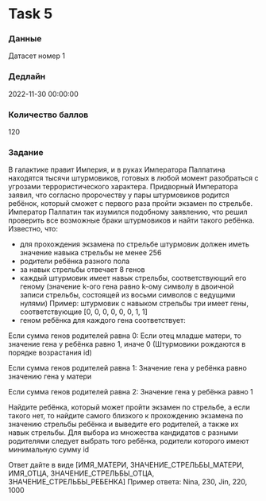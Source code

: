 # Task 5

### Данные 
Датасет номер 1

### Дедлайн 
2022-11-30 00:00:00

### Количество баллов

120

### Задание 

В галактике правит Империя, и в руках Императора Палпатина находятся тысячи штурмовиков, готовых в любой момент разобраться с угрозами террористического характера. Придворный Императора заявил, что согласно пророчеству у пары штурмовиков родится ребёнок, который сможет с первого раза пройти экзамен по стрельбе. Император Палпатин так изумился подобному заявлению, что решил проверить все возможные браки штурмовиков и найти такого ребёнка.
Известно, что:
* для прохождения экзамена по стрельбе штурмовик должен иметь значение навыка стрельбы не менее 256
* родители ребёнка разного пола
* за навык стрельбы отвечает 8 генов
* каждый штурмовик имеет навык стрельбы, соответствующий его геному (значение k-ого гена равно k-ому символу в двоичной записи стрельбы, состоящей из восьми символов с ведущими нулями)
Пример: штурмовик с навыком стрельбы три имеет гены, соответствующие [0, 0, 0, 0, 0, 0, 1, 1]
* геном ребёнка для каждого гена соответствует:
	
Если сумма генов родителей равна 0:
    Если отец младше матери, то значение гена у ребёнка равно 1, иначе 0 (Штурмовики рождаются в порядке возрастания id)

Если сумма генов родителей равна 1:
    Значение гена у ребёнка равно значению гена у матери

Если сумма генов родителей равна 2:
    Значение гена у ребёнка равно 1

Найдите ребёнка, который может пройти экзамен по стрельбе, а если такого нет, то найдите самого близкого к прохождению экзамена по значению стрельбы ребёнка и выведите его родителей, а также их навык стрельбы. Для выбора из множества кандидатов с разными родителями следует выбрать того ребёнка, родители которого имеют минимальную сумму id

Ответ дайте в виде [ИМЯ_МАТЕРИ, ЗНАЧЕНИЕ_СТРЕЛЬБЫ_МАТЕРИ, ИМЯ_ОТЦА, ЗНАЧЕНИЕ_СТРЕЛЬБЫ_ОТЦА, ЗНАЧЕНИЕ_СТРЕЛЬБЫ_РЕБЕНКА]
Пример ответа:
Nina, 230, Jin, 220, 1000
